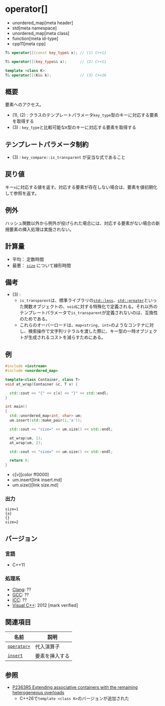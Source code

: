 # operator[]
* unordered_map[meta header]
* std[meta namespace]
* unordered_map[meta class]
* function[meta id-type]
* cpp11[meta cpp]

```cpp
T& operator[](const key_type& x); // (1) C++11

T& operator[](key_type&& x);      // (2) C++11

template <class K>
T& operator[](K&& k);             // (3) C++26
```

## 概要
要素へのアクセス。

- (1), (2) : クラスのテンプレートパラメータ`key_type`型のキーに対応する要素を取得する
- (3) : `key_type`と比較可能な`K`型のキーに対応する要素を取得する


## テンプレートパラメータ制約
- (3) : `key_compare::is_transparent` が妥当な式であること


## 戻り値
キー`x`に対応する値を返す。対応する要素が存在しない場合は、要素を値初期化して参照を返す。


## 例外
ハッシュ関数以外から例外が投げられた場合には、対応する要素がない場合の新規要素の挿入処理は実施されない。


## 計算量
- 平均： 定数時間
- 最悪： [`size`](size.md) について線形時間


## 備考
- (3) :
    - `is_transparent`は、標準ライブラリの[`std::less`](/reference/functional/less.md)、[`std::greater`](/reference/functional/greater.md)といった関数オブジェクトの、`void`に対する特殊化で定義される。それ以外のテンプレートパラメータで`is_transparent`が定義されないのは、互換性のためである。
    - これらのオーバーロードは、`map<string, int>`のようなコンテナに対し、検索操作で文字列リテラルを渡した際に、キー型の一時オブジェクトが生成されるコストを減らすためにある。


## 例
```cpp example
#include <iostream>
#include <unordered_map>

template<class Container, class T>
void at_wrap(Container &c, T v) {

  std::cout << "{" << c[v] << "}" << std::endl;
}

int main()
{
  std::unordered_map<int, char> um;
  um.insert(std::make_pair(1,'a'));

  std::cout << "size=" << um.size() << std::endl;

  at_wrap(um, 1);
  at_wrap(um, 2);

  std::cout << "size=" << um.size() << std::endl;

  return 0;
}
```
* c[v][color ff0000]
* um.insert[link insert.md]
* um.size()[link size.md]

### 出力
```
size=1
{a}
{}
size=2
```

## バージョン
### 言語
- C++11

### 処理系
- [Clang](/implementation.md#clang): ??
- [GCC](/implementation.md#gcc): ??
- [ICC](/implementation.md#icc): ??
- [Visual C++](/implementation.md#visual_cpp): 2012 [mark verified]

## 関連項目

| 名前                        | 説明           |
|-----------------------------|----------------|
| [`operator=`](op_assign.md) | 代入演算子     |
| [`insert`](insert.md)       | 要素を挿入する |


## 参照
- [P2363R5 Extending associative containers with the remaining heterogeneous overloads](http://open-std.org/jtc1/sc22/wg21/docs/papers/2023/p2363r5.html)
    - C++26で`template <class K>`のバージョンが追加された
